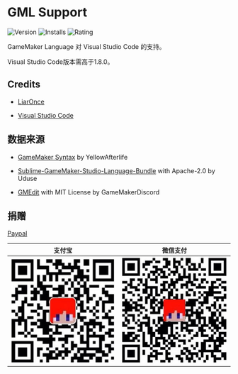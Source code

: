 # GML Support

![Version](https://vsmarketplacebadge.apphb.com/version/liaronce.gml-support.svg)
![Installs](https://vsmarketplacebadge.apphb.com/installs-short/liaronce.gml-support.svg)
![Rating](https://vsmarketplacebadge.apphb.com/rating/liaronce.gml-support.svg)

GameMaker Language 对 Visual Studio Code 的支持。

Visual Studio Code版本需高于1.8.0。

## Credits

 - [LiarOnce](https://me.liaronce.win)

 - [Visual Studio Code](https://code.visualstudio.com)

## 数据来源 

 - [GameMaker Syntax](https://yal.cc/notepad-syntax-highlighting-for-gamemaker-81/) by YellowAfterlife

 - [Sublime-GameMaker-Studio-Language-Bundle](https://github.com/Uduse/Sublime-GameMaker-Studio-Language-Bundle)  with Apache-2.0 by Uduse

 - [GMEdit](https://github.com/GameMakerDiscord/GMEdit) with MIT License by GameMakerDiscord

## 捐赠

[Paypal](https://www.paypal.me/liaronce)

|            支付宝            |              微信支付              |
| :--------------------------: | :--------------------------------: |
| ![alipay](../assets/zfb.jpg) | ![wechatpay](../assets/wechat.jpg) |

